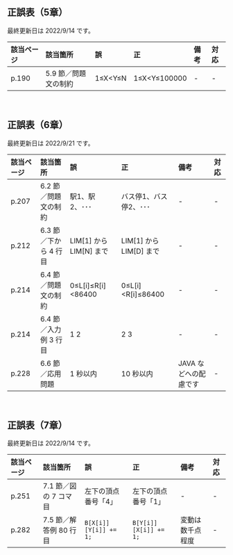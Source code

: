 ## 正誤表（5章）
最終更新日は 2022/9/14 です。

| **該当ページ** | **該当箇所** | **誤** | **正** | **備考** | **対応** |
|:---|:---|:---|:---|:---|:---|
| p.190 | 5.9 節／問題文の制約 | 1≤X<Y≤N | 1≤X<Y≤100000 | - | - |

<br />

## 正誤表（6章）
最終更新日は 2022/9/21 です。

| **該当ページ** | **該当箇所** | **誤** | **正** | **備考** | **対応** |
|:---|:---|:---|:---|:---|:---|
| p.207 | 6.2 節／問題文の制約 | 駅1、駅2、･･･ | バス停1、バス停2、･･･ | - | - |
| p.212 | 6.3 節／下から 4 行目 | LIM[1] から LIM[N] まで | LIM[1] から LIM[D] まで | - | - |
| p.214 | 6.4 節／問題文の制約 | 0≤L[i]≤R[i]<86400 | 0≤L[i]<R[i]≤86400 | - | - |
| p.214 | 6.4 節／入力例 3 行目 | 1 2 | 2 3 | - | - |
| p.228 | 6.6 節／応用問題 | 1 秒以内 | 10 秒以内 | JAVA などへの配慮です | - |

<br />

## 正誤表（7章）
最終更新日は 2022/9/14 です。

| **該当ページ** | **該当箇所** | **誤** | **正** | **備考** | **対応** |
|:---|:---|:---|:---|:---|:---|
| p.251 | 7.1 節／図の 7 コマ目 | 左下の頂点番号「4」 | 左下の頂点番号「1」 | - | - |
| p.282 | 7.5 節／解答例 80 行目 | <code>B[X[i]][Y[i]] += 1;</code> | <code>B[Y[i]][X[i]] += 1;</code> | 変動は数千点程度 | - |
